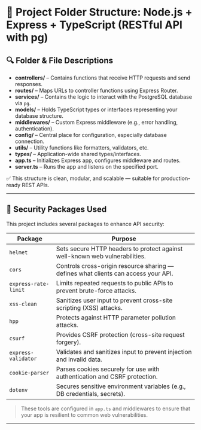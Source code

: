 # 📁 Project Folder Structure: Node.js + Express + TypeScript (RESTful API with pg)

## 🔍 Folder & File Descriptions

- **controllers/** – Contains functions that receive HTTP requests and send responses.
- **routes/** – Maps URLs to controller functions using Express Router.
- **services/** – Contains the logic to interact with the PostgreSQL database via `pg`.
- **models/** – Holds TypeScript types or interfaces representing your database structure.
- **middlewares/** – Custom Express middleware (e.g., error handling, authentication).
- **config/** – Central place for configuration, especially database connection.
- **utils/** – Utility functions like formatters, validators, etc.
- **types/** – Application-wide shared types/interfaces.
- **app.ts** – Initializes Express app, configures middleware and routes.
- **server.ts** – Runs the app and listens on the specified port.

✅ This structure is clean, modular, and scalable — suitable for production-ready REST APIs.

---

## 🔐 Security Packages Used

This project includes several packages to enhance API security:

| Package              | Purpose                                                                 |
|----------------------|-------------------------------------------------------------------------|
| `helmet`             | Sets secure HTTP headers to protect against well-known web vulnerabilities. |
| `cors`               | Controls cross-origin resource sharing — defines what clients can access your API. |
| `express-rate-limit`| Limits repeated requests to public APIs to prevent brute-force attacks.  |
| `xss-clean`          | Sanitizes user input to prevent cross-site scripting (XSS) attacks.     |
| `hpp`                | Protects against HTTP parameter pollution attacks.                      |
| `csurf`              | Provides CSRF protection (cross-site request forgery).                  |
| `express-validator`  | Validates and sanitizes input to prevent injection and invalid data.    |
| `cookie-parser`      | Parses cookies securely for use with authentication and CSRF protection.|
| `dotenv`             | Secures sensitive environment variables (e.g., DB credentials, secrets).|

> These tools are configured in `app.ts` and middlewares to ensure that your app is resilient to common web vulnerabilities.

---

